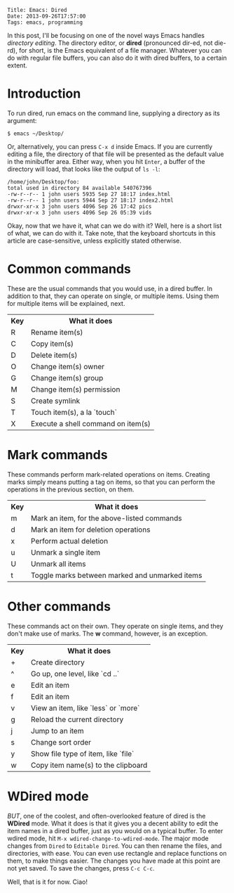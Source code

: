     Title: Emacs: Dired
    Date: 2013-09-26T17:57:00
    Tags: emacs, programming

In this post, I'll be focusing on one of the novel ways Emacs handles
*directory editing*. The directory editor, or **dired** (pronounced
dir-ed, not die-rd), for short, is the Emacs equivalent of a file
manager. Whatever you can do with regular file buffers, you can also do it with
dired buffers, to a certain extent.

<!-- more -->

# Introduction

To run dired, run emacs on the command line, supplying a directory as its argument:

```
$ emacs ~/Desktop/
```

Or, alternatively, you can press `C-x d` inside Emacs. If you are
currently editing a file, the directory of that file will be presented as the
default value in the minibuffer area. Either way, when you hit `Enter`, a
buffer of the directory will load, that looks like the output of
`ls -l`:

```
/home/john/Desktop/foo:
total used in directory 84 available 540767396
-rw-r--r-- 1 john users 5935 Sep 27 18:17 index.html
-rw-r--r-- 1 john users 5944 Sep 27 18:17 index2.html
drwxr-xr-x 3 john users 4096 Sep 26 17:42 pics
drwxr-xr-x 3 john users 4096 Sep 26 05:39 vids
```

Okay, now that we have it, what can we do with it? Well, here is a short list
of what, we can do with it. Take note, that the keyboard shortcuts in this
article are case-sensitive, unless explicitly stated otherwise.


# Common commands

These are the usual commands that you would use, in a dired buffer. In addition
to that, they can operate on single, or multiple items. Using them for multiple
items will be explained, next.

<table>
<tr><th>Key</th><th>What it does</th></tr>
<tr><td>R</td><td>Rename item(s)</td></tr>
<tr><td>C</td><td>Copy item(s)</td></tr>
<tr><td>D</td><td>Delete item(s)</td></tr>
<tr><td>O</td><td>Change item(s) owner</td></tr>
<tr><td>G</td><td>Change item(s) group</td></tr>
<tr><td>M</td><td>Change item(s) permission</td></tr>
<tr><td>S</td><td>Create symlink</td></tr>
<tr><td>T</td><td>Touch item(s), a la `touch`</td></tr>
<tr><td>X</td><td>Execute a shell command on item(s)</td></tr>
</table>


# Mark commands

These commands perform mark-related operations on items. Creating marks simply
means putting a tag on items, so that you can perform the operations in the
previous section, on them.

<table>
<tr><th>Key</th><th>What it does</th></tr>
<tr><td>m</td><td>Mark an item, for the above-listed commands</td></tr>
<tr><td>d</td><td>Mark an item for deletion operations</td></tr>
<tr><td>x</td><td>Perform actual deletion</td></tr>
<tr><td>u</td><td>Unmark a single item</td></tr>
<tr><td>U</td><td>Unmark all items</td></tr>
<tr><td>t</td><td>Toggle marks between marked and unmarked items</td></tr>
</table>


# Other commands

These commands act on their own. They operate on single items, and they don't
make use of marks. The **w** command, however, is an exception.

<table>
<tr><th>Key</th><th>What it does</th></tr>
<tr><td>+</td><td>Create directory</td></tr>
<tr><td>^</td><td>Go up, one level, like `cd ..`</td></tr>
<tr><td>e</td><td>Edit an item</td></tr>
<tr><td>f</td><td>Edit an item</td></tr>
<tr><td>v</td><td>View an item, like `less` or `more`</td></tr>
<tr><td>g</td><td>Reload the current directory</td></tr>
<tr><td>j</td><td>Jump to an item</td></tr>
<tr><td>s</td><td>Change sort order</td></tr>
<tr><td>y</td><td>Show file type of item, like `file`</td></tr>
<tr><td>w</td><td>Copy item name(s) to the clipboard</td></tr>
</table>


# WDired mode

*BUT*, one of the coolest, and often-overlooked feature of dired is the
**WDired** mode. What it does is that it gives you a decent ability to edit
the item names in a dired buffer, just as you would on a typical buffer. To
enter wdired mode, hit `M-x wdired-change-to-wdired-mode`. The major mode
changes from `Dired` to `Editable Dired`. You can then
rename the files, and directories, with ease. You can even use rectangle and
replace functions on them, to make things easier. The changes you have made at
this point are not yet saved. To save the changes, press `C-c C-c`.

Well, that is it for now. Ciao!
